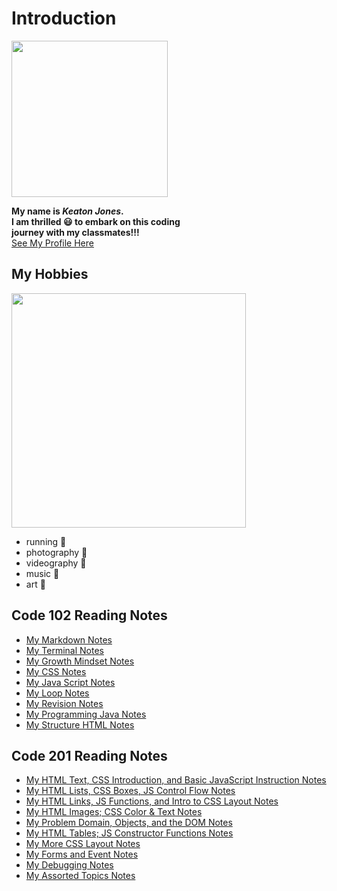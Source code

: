 # Introduction 

<img src="https://user-images.githubusercontent.com/85812777/123681067-f666b500-d80e-11eb-9fb5-2d29ae681276.png" width="250" length="250"> 


**My name is _Keaton Jones_. <br> 
I am thrilled 😃 to embark on this coding <br>
journey with my classmates!!!** <br>
[See My Profile Here](https://github.com/keatonjoness)

## My Hobbies

<img src="https://user-images.githubusercontent.com/85812777/123680221-12b62200-d80e-11eb-8894-e5990893de2d.png" width="375">

<ul>
  <li> running 🏃 </li>
  <li> photography 📸 </li>
  <li> videography 🎥 </li>
  <li> music 🎵 </li>
  <li> art 🎨 </li>
  </ul>

## Code 102 Reading Notes
 
  * [My Markdown Notes](/Reading-Notes/Markdown)
  * [My Terminal Notes](/Reading-Notes/Terminal)
  * [My Growth Mindset Notes](/Reading-Notes/growthmindset)
  * [My CSS Notes](/Reading-Notes/CSS-notes)  
  * [My Java Script Notes](/Reading-Notes/Dynamic-Java)
  * [My Loop Notes](/Reading-Notes/Operators-Loops)
  * [My Revision Notes](/Reading-Notes/Revisions)
  * [My Programming Java Notes](/Reading-Notes/Programming)
  * [My Structure HTML Notes](/Reading-Notes/Structure)
  
## Code 201 Reading Notes

* [My HTML Text, CSS Introduction, and Basic JavaScript Instruction Notes](/Reading-Notes/class-02-01)
* [My HTML Lists, CSS Boxes, JS Control Flow Notes](/Reading-Notes/class-02-02)
* [My HTML Links, JS Functions, and Intro to CSS Layout Notes](/Reading-Notes/class-02-03)
* [My HTML Images; CSS Color & Text Notes](/Reading-Notes/class-02-04)
* [My Problem Domain, Objects, and the DOM Notes](/Reading-Notes/class-02-05)
* [My HTML Tables; JS Constructor Functions Notes](/Reading-Notes/class-02-06)
* [My More CSS Layout Notes](/Reading-Notes/class-02-07)
* [My Forms and Event Notes ](/Reading-Notes/class-02-08)
* [My Debugging Notes](/Reading-Notes/class-02-09)
* [My Assorted Topics Notes](Reading-Notes/class-02-10)
